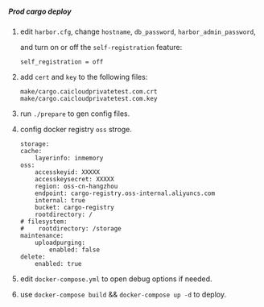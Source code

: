##### Prod cargo deploy

1. edit `harbor.cfg`, change `hostname`, `db_password`, `harbor_admin_password`,

   and turn on or off the `self-registration` feature:

   ```
   self_registration = off
   ```

2. add `cert` and `key` to the following files:

    ```
    make/cargo.caicloudprivatetest.com.crt
    make/cargo.caicloudprivatetest.com.key
    ```
3. run `./prepare` to gen config files.

4. config docker registry `oss` stroge.

	```
	storage:
    cache:
        layerinfo: inmemory
    oss:
        accesskeyid: XXXXX
        accesskeysecret: XXXXX
        region: oss-cn-hangzhou
        endpoint: cargo-registry.oss-internal.aliyuncs.com
        internal: true
        bucket: cargo-registry
        rootdirectory: /
    # filesystem:
    #    rootdirectory: /storage
    maintenance:
        uploadpurging:
            enabled: false
    delete:
        enabled: true
    ```

5. edit `docker-compose.yml` to open debug options if needed.

6. use `docker-compose build` && `docker-compose up -d` to deploy.
